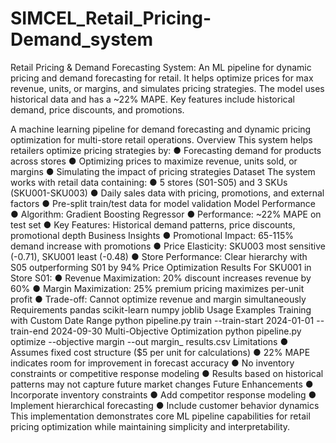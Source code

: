 # SIMCEL_Retail_Pricing-Demand_system
Retail Pricing &amp; Demand Forecasting System: An ML pipeline for dynamic pricing and demand forecasting for retail. It helps optimize prices for max revenue, units, or margins, and simulates pricing strategies. The model uses historical data and has a ~22% MAPE. Key features include historical demand, price discounts, and promotions.

A machine learning pipeline for demand forecasting and dynamic pricing
optimization for multi-store retail operations.
Overview
This system helps retailers optimize pricing strategies by:
●
Forecasting demand for products across stores
●
Optimizing prices to maximize revenue, units sold, or margins
●
Simulating the impact of pricing strategies
Dataset
The system works with retail data containing:
●
5 stores (S01-S05) and 3 SKUs (SKU001-SKU003)
●
Daily sales data with pricing, promotions, and external factors
●
Pre-split train/test data for model validation
Model Performance
●
Algorithm: Gradient Boosting Regressor
●
Performance: ~22% MAPE on test set
●
Key Features: Historical demand patterns, price discounts,
promotional depth
Business Insights
●
Promotional Impact: 65-115% demand increase with promotions
●
Price Elasticity: SKU003 most sensitive (-0.71), SKU001 least (-0.48)
●
Store Performance: Clear hierarchy with S05 outperforming S01 by
94%
Price Optimization Results
For SKU001 in Store S01:
●
Revenue Maximization: 20% discount increases revenue by 60%
●
Margin Maximization: 25% premium pricing maximizes per-unit profit
●
Trade-off: Cannot optimize revenue and margin simultaneously
Requirements
pandas
scikit-learn
numpy
joblib
Usage Examples
Training with Custom Date Range
python pipeline.py train --train-start 2024-01-01 --train-end 2024-09-30
Multi-Objective Optimization
python pipeline.py optimize --objective margin --out margin_
results.csv
Limitations
●
Assumes fixed cost structure ($5 per unit for calculations)
●
22% MAPE indicates room for improvement in forecast accuracy
●
No inventory constraints or competitive response modeling
●
Results based on historical patterns may not capture future market
changes
Future Enhancements
●
Incorporate inventory constraints
●
Add competitor response modeling
●
Implement hierarchical forecasting
●
Include customer behavior dynamics
This implementation demonstrates core ML pipeline capabilities for retail
pricing optimization while maintaining simplicity and interpretability.
